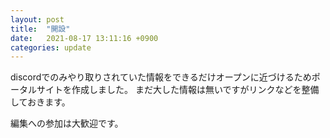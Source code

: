 ```yaml
---
layout: post
title:  "開設"
date:   2021-08-17 13:11:16 +0900
categories: update
---
```


discordでのみやり取りされていた情報をできるだけオープンに近づけるためポータルサイトを作成しました。
まだ大した情報は無いですがリンクなどを整備しておきます。

編集への参加は大歓迎です。

